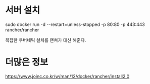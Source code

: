 
# 서버 설치

sudo docker run -d --restart=unless-stopped -p 80:80 -p 443:443 rancher/rancher

복잡한 쿠버네틱 설치를 랜쳐가 대신 해준다.


# 더많은 정보

https://www.joinc.co.kr/w/man/12/docker/rancher/install2.0


